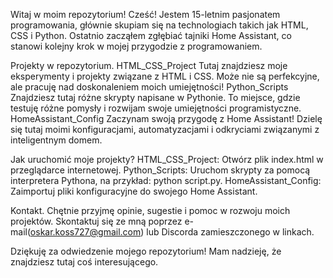Witaj w moim repozytorium! Cześć! Jestem 15-letnim pasjonatem programowania, głównie skupiam się na technologiach takich jak HTML, CSS i Python.
Ostatnio zacząłem zgłębiać tajniki Home Assistant, co stanowi kolejny krok w mojej przygodzie z programowaniem.

Projekty w repozytorium.
HTML_CSS_Project Tutaj znajdziesz moje eksperymenty i projekty związane z HTML i CSS. Może nie są perfekcyjne, ale pracuję nad doskonaleniem moich umiejętności!
Python_Scripts Znajdziesz tutaj różne skrypty napisane w Pythonie. To miejsce, gdzie testuję różne pomysły i rozwijam swoje umiejętności programistyczne.
HomeAssistant_Config Zaczynam swoją przygodę z Home Assistant! Dzielę się tutaj moimi konfiguracjami, automatyzacjami i odkryciami związanymi z inteligentnym domem.

Jak uruchomić moje projekty?
HTML_CSS_Project: Otwórz plik index.html w przeglądarce internetowej.
Python_Scripts: Uruchom skrypty za pomocą interpretera Pythona, na przykład: python script.py.
HomeAssistant_Config: Zaimportuj pliki konfiguracyjne do swojego Home Assistant.

Kontakt.
Chętnie przyjmę opinie, sugestie i pomoc w rozwoju moich projektów.
Skontaktuj się ze mną poprzez e-mail(oskar.koss727@gmail.com) lub Discorda zamieszczonego w linkach.

Dziękuję za odwiedzenie mojego repozytorium! Mam nadzieję, że znajdziesz tutaj coś interesującego. 
